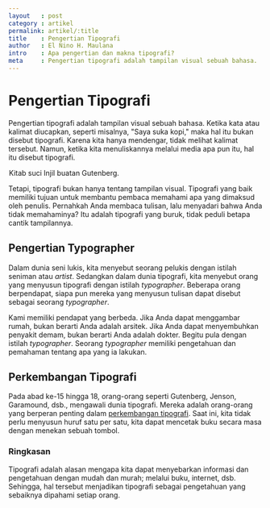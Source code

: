 ```yaml
---
layout   : post
category : artikel
permalink: artikel/:title
title    : Pengertian Tipografi
author   : El Nino H. Maulana
intro    : Apa pengertian dan makna tipografi?
meta     : Pengertian tipografi adalah tampilan visual sebuah bahasa.
---
```


# Pengertian Tipografi

Pengertian tipografi adalah tampilan visual sebuah bahasa. Ketika kata atau kalimat diucapkan, seperti misalnya, "Saya suka kopi," maka hal itu bukan disebut tipografi. Karena kita hanya mendengar, tidak melihat kalimat tersebut. Namun, ketika kita menuliskannya melalui media apa pun itu, hal itu disebut tipografi.

<img src="data:image/png;base64,R0lGODlhAQABAAD/ACwAAAAAAQABAAACADs=" data-src="https://cdn-images-1.medium.com/max/720/1*YoCscF_Wfx6XA16j_lZB-A.jpeg" alt="Kitab Suci Injil Buatan Gutenberg" title="Kitab Suci Injil Buatan Gutenberg"><span class="img-caption">Kitab suci Injil buatan Gutenberg.</span>

Tetapi, tipografi bukan hanya tentang tampilan visual. Tipografi yang baik memiliki tujuan untuk membantu pembaca memahami apa yang dimaksud oleh penulis. Pernahkah Anda membaca tulisan, lalu menyadari bahwa Anda tidak memahaminya? Itu adalah tipografi yang buruk, tidak peduli betapa cantik tampilannya.

## Pengertian Typographer

Dalam dunia seni lukis, kita menyebut seorang pelukis dengan istilah seniman atau *artist*. Sedangkan dalam dunia tipografi, kita menyebut orang yang menyusun tipografi dengan istilah *typographer*. Beberapa orang berpendapat, siapa pun mereka yang menyusun tulisan dapat disebut sebagai seorang *typographer*.

Kami memiliki pendapat yang berbeda. Jika Anda dapat menggambar rumah, bukan berarti Anda adalah arsitek. Jika Anda dapat menyembuhkan penyakit demam, bukan berarti Anda adalah dokter. Begitu pula dengan istilah *typographer*. Seorang *typographer* memiliki pengetahuan dan pemahaman tentang apa yang ia lakukan.

## Perkembangan Tipografi

<p>Pada abad ke-15 hingga 18, orang-orang seperti Gutenberg, Jenson, Garamound, dsb., mengawali dunia tipografi. Mereka adalah orang-orang yang berperan penting dalam <a href="{{base.url}}/artikel/sejarah-tipografi" title="Sejarah Perkembangan Tipografi">perkembangan tipografi</a>. Saat ini, kita tidak perlu menyusun huruf satu per satu, kita dapat mencetak buku secara masa dengan menekan sebuah tombol.</p>

### Ringkasan

Tipografi adalah alasan mengapa kita dapat menyebarkan informasi dan pengetahuan dengan mudah dan murah; melalui buku, internet, dsb. Sehingga, hal tersebut menjadikan tipografi sebagai pengetahuan yang sebaiknya dipahami setiap orang.
